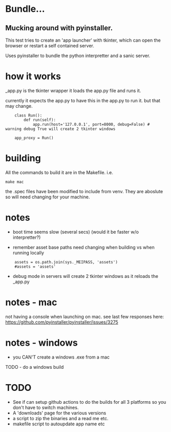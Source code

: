 # Bundle...


## Mucking around with pyinstaller. 


This test tries to create an 'app launcher' with tkinter, which can open the browser or restart a self contained server.

Uses pyinstaller to bundle the python interpretter and a sanic server.


# how it works

\_app.py is the tkinter wrapper it loads the app.py file and runs it.

currently it expects the app.py to have this in the app.py to run it. but that may change.

```
	class Run():
	    def run(self):
	        app.run(host='127.0.0.1', port=8000, debug=False) # warning debug True will create 2 tkinter windows

	app_proxy = Run()
```


# building

All the commands to build it are in the Makefile. i.e.

```
make mac
```

the .spec files have been modified to include from venv. They are aboslute so will need changing for your machine.



# notes

- boot time seems slow (several secs) (would it be faster w/o interpretter?)

- remember asset base paths need changing when building vs when running locally
```
	assets = os.path.join(sys._MEIPASS, 'assets')
	#assets = 'assets'
```

- debug mode in servers will create 2 tkinter windows as it reloads the \_app.py



# notes - mac

not having a console when launching on mac. see last few responses here: https://github.com/pyinstaller/pyinstaller/issues/3275



# notes - windows

- you CAN'T create a windows .exe from a mac

TODO - do a windows build



# TODO
- See if can setup github actions to do the builds for all 3 platforms so you don't have to switch machines.
- A 'downloads' page for the various versions
- a script to zip the binaries and a read me etc.
- makefile script to autoupdate app name etc